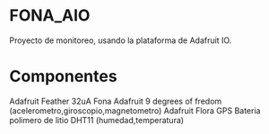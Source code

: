 # FONA_AIO
Proyecto de monitoreo, usando la plataforma de Adafruit IO.

# Componentes
Adafruit Feather 32uA Fona
Adafruit 9 degrees of fredom (acelerometro,giroscopio,magnetometro)
Adafruit Flora GPS
Bateria polimero de litio
DHT11 (humedad,temperatura)
